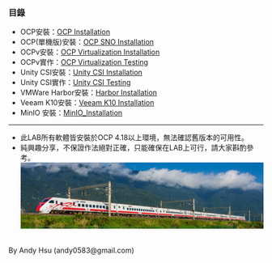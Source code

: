 
### 目錄
* OCP安裝：[OCP Installation](<https://github.com/Andy0583/OCP/blob/main/OCP/OCP_Installation.md>)
* OCP(單機版)安裝：[OCP SNO Installation](<https://github.com/Andy0583/OCP/blob/main/OCP/OCP_SNO_Installation.md>)
* OCPv安裝：[OCP Virtualization Installation](<https://github.com/Andy0583/OCP/blob/main/OCP/OCP_Virtualization_Installation.md>)
* OCPv實作：[OCP Virtualization Testing](<https://github.com/Andy0583/OCP/blob/main/OCP/OCP_Virtualization_Testing.md>)
* Unity CSI安裝：[Unity CSI Installation](<https://github.com/Andy0583/OCP/blob/main/CSI/UnityCSI_Installation.md>)
* Unity CSI實作：[Unity CSI Testing](<https://github.com/Andy0583/OCP/blob/main/CSI/UnityCSI_Testing.md>)
* VMWare Harbor安裝：[Harbor Installation](<https://github.com/Andy0583/OCP/blob/main/Third_party/Harbor_Installation.md>)
* Veeam K10安裝：[Veeam K10 Installation](<https://github.com/Andy0583/OCP/blob/main/Third_party/Veeam_K10_Installation.md>)
* MinIO 安裝：[MinIO_Installation](<https://github.com/Andy0583/OCP/blob/main/Third_party/MinIO_Installation.md>)
---
* 此LAB所有軟體皆安裝於OCP 4.18以上環境，無法確認舊版本的可用性。
* 純興趣分享，不保證作法絕對正確，只能確保在LAB上可行，請大家斟酌參考。  
![](https://github.com/Andy0583/OCP/blob/main/Image/2.png)
</br>
By Andy Hsu (andy0583@gmail.com)

